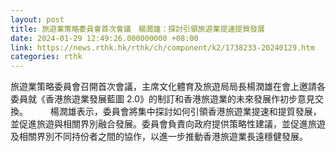 ```yaml
---
layout: post
title: 旅遊業策略委員會首次會議　楊潤雄：探討引領旅遊業提速提質發展
date: 2024-01-29 12:49:26.000000000 +08:00
link: https://news.rthk.hk/rthk/ch/component/k2/1738233-20240129.htm
categories: rthk
---
```


旅遊業策略委員會召開首次會議，主席文化體育及旅遊局局長楊潤雄在會上邀請各委員就《香港旅遊業發展藍圖 2.0》的制訂和香港旅遊業的未來發展作初步意見交換。
　　 
楊潤雄表示，委員會將集中探討如何引領香港旅遊業提速和提質發展，並促進旅遊與相關界別融合發展。委員會負責向政府提供策略性建議，並促進旅遊及相關界別不同持份者之間的協作，以進一步推動香港旅遊業長遠穩健發展。
